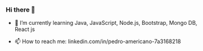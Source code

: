 ### Hi there 👋



- 🌱 I’m currently learning Java, JavaScript, Node.js, Bootstrap, Mongo DB, React js

- 📫 How to reach me: linkedin.com/in/pedro-americano-7a3168218


